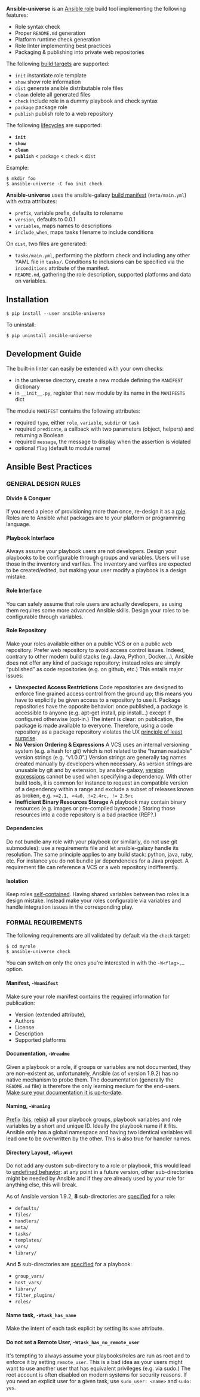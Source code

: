 
**Ansible-universe** is an [Ansible role](http://docs.ansible.com/ansible/playbooks_roles.html) build tool implementing the following features:
  * Role syntax check
  * Proper `README.md` generation
  * Platform runtime check generation
  * Role linter implementing best practices
  * Packaging & publishing into private web repositories

The following [build targets][7] are supported:
  * `init`     instantiate role template
  * `show`     show role information
  * `dist`     generate ansible distributable role files
  * `clean`    delete all generated files
  * `check`    include role in a dummy playbook and check syntax
  * `package`  package role
  * `publish`  publish role to a web repository

The following [lifecycles][7] are supported:
  * **`init`**
  * **`show`**
  * **`clean`**
  * **`publish`** < `package` < `check` < `dist`

Example:

	$ mkdir foo
	$ ansible-universe -C foo init check

**Ansible-universe** uses the ansible-galaxy [build manifest][7] (`meta/main.yml`) with extra attributes:
  * `prefix`, variable prefix, defaults to rolename
  * `version`, defaults to 0.0.1
  * `variables`, maps names to descriptions
  * `include_when`, maps tasks filename to include conditions

On `dist`, two files are generated:
  * `tasks/main.yml`, performing the platform check and including any other YAML file in `tasks/`.
    Conditions to inclusions can be specified via the `inconditions` attribute of the manifest.
  * `README.md`, gathering the role description, supported platforms and data on variables.


Installation
------------

	$ pip install --user ansible-universe

To uninstall:

	$ pip uninstall ansible-universe


Development Guide
-----------------

The built-in linter can easily be extended with your own checks:
  * in the universe directory, create a new module defining the `MANIFEST` dictionary
  * in `__init__.py`, register that new module by its name in the `MANIFESTS` dict

The module `MANIFEST` contains the following attributes:
  * required `type`, either `role`, `variable`, `subdir` or `task`
  * required `predicate`, a callback with two parameters (object, helpers) and returning a Boolean
  * required `message`, the message to display when the assertion is violated
  * optional `flag` (default to module name)


Ansible Best Practices
----------------------

### GENERAL DESIGN RULES

#### Divide & Conquer

If you need a piece of provisioning more than once, re-design it as a [role][1].
Roles are to Ansible what packages are to your platform or programming language.

#### Playbook Interface

Always assume your playbook users are not developers.
Design your playbooks to be configurable through groups and variables.
Users will use those in the inventory and varfiles.
The inventory and varfiles are expected to be created/edited, but making your user modify a playbook is a design mistake.

#### Role Interface

You can safely assume that role users are actually developers,
as using them requires some more advanced Ansible skills.
Design your roles to be configurable through variables.

#### Role Repository

Make your roles available either on a public VCS or on a public web repository.
Prefer web repository to avoid access control issues.
Indeed, contrary to other modern build stacks (e.g. Java, Python, Docker...),
Ansible does not offer any kind of package repository;
instead roles are simply “published” as code repositories (e.g. on github, etc.)
This entails major issues:
  * __Unexpected Access Restrictions__
    Code repositories are designed to enforce fine grained access control from the ground up;
    this means you have to explicitly be given access to a repository to use it.
    Package repositories have the opposite behavior: once published,
    a package is accessible to anyone (e.g. apt-get install, pip install...)
    except if configured otherwise (opt-in.) The intent is clear: on publication,
    the package is made available to everyone. Therefore, using a code repository as a package
    repository violates the UX [principle of least surprise][5].
  * __No Version Ordering & Expressions__
    A VCS uses an internal versioning system (e.g. a hash for git)
    which is not related to the “human readable” version strings (e.g. “v1.0.0”.)
    Version strings are generally tag names created manually by developers when necessary.
    As version strings are unusable by git and by extension, by ansible-galaxy,
    [version expressions][4] cannot be used when specifying a dependency.
    With other build tools, it is common for instance to request an compatible version of a dependency
    within a range and exclude a subset of releases known as broken, e.g. `>=2.1, <4a0, !=2.4rc, != 2.5rc`
  * __Inefficient Binary Resources Storage__
    A playbook may contain binary resources (e.g. images or pre-compiled bytecode.)
    Storing those resources into a code repository is a bad practice (REF?.)

#### Dependencies

Do not bundle any role with your playbook (or similarly, do not use git submodules):
use a requirements file and let ansible-galaxy handle its resolution.
The same principle applies to any build stack: python, java, ruby, etc.
For instance you do not bundle jar dependencies for a Java project.
A requirement file can reference a VCS or a web repository indifferently.

#### Isolation

Keep roles [self-contained][2].
Having shared variables between two roles is a design mistake.
Instead make your roles configurable via variables and handle integration issues in the corresponding play.

### FORMAL REQUIREMENTS

The following requirements are all validated by default via the `check` target:

	$ cd myrole
	$ ansible-universe check

You can switch on only the ones you're interested in with the `-W<flag>,…` option.

#### Manifest, `-Wmanifest`

Make sure your role manifest contains the [required][8] information for publication:

  * Version (extended attribute),
  * Authors
  * License
  * Description
  * Supported platforms

#### Documentation, `-Wreadme`

Given a playbook or a role, if groups or variables are not documented, they are non-existent as,
unfortunately, Ansible (as of version 1.9.2) has no native mechanism to probe them.
The documentation (generally the `README.md` file) is therefore the only learning medium for the end-users.
[Make sure your documentation it is up-to-date][8].

#### Naming, `-Wnaming`

[Prefix][2] ([bis][3], [rebis][8]) all your playbook groups, playbook variables and role variables by a short and unique ID.
Ideally the playbook name if it fits.
Ansible only has a global namespace and having two identical variables will lead one to be overwritten by the other.
This is also true for handler names.

#### Directory Layout, `-Wlayout`

Do not add any custom sub-directory to a role or playbook, this would lead to [undefined behavior][6]:
at any point in a future version, other sub-directories might be needed by Ansible
and if they are already used by your role for anything else, this will break.

As of Ansible version 1.9.2, **8** sub-directories are [specified][1] for a role:
  * `defaults/`
  * `files/`
  * `handlers/`
  * `meta/`
  * `tasks/`
  * `templates/`
  * `vars/`
  * `library/`

And **5** sub-directories are [specified][1] for a playbook:
  * `group_vars/`
  * `host_vars/`
  * `library/`
  * `filter_plugins/`
  * `roles/`

#### Name task, `-Wtask_has_name`

Make the intent of each task explicit by setting its `name` attribute.

#### Do not set a Remote User, `-Wtask_has_no_remote_user`

It's tempting to always assume your playbooks/roles are run as root and to enforce it by setting `remote_user`.
This is a bad idea as your users might want to use another user that has equivalent privileges (e.g. via sudo.)
The root account is often disabled on modern systems for security reasons.
If you need an explicit user for a given task, use `sudo_user: <name>` and `sudo: yes`.


<!-- references -->

[1]: http://docs.ansible.com/ansible/playbooks_best_practices.html
[2]: https://openedx.atlassian.net/wiki/display/OpenOPS/Ansible+Code+Conventions
[3]: http://shop.oreilly.com/product/0636920035626.do
[4]: https://www.python.org/dev/peps/pep-0440/#version-specifiers
[5]: https://en.wikipedia.org/wiki/Principle_of_least_astonishment
[6]: https://en.wikipedia.org/wiki/Undefined_behavior
[7]: https://github.com/fclaerho/buildstack#glossary
[8]: https://galaxy.ansible.com/intro#share
